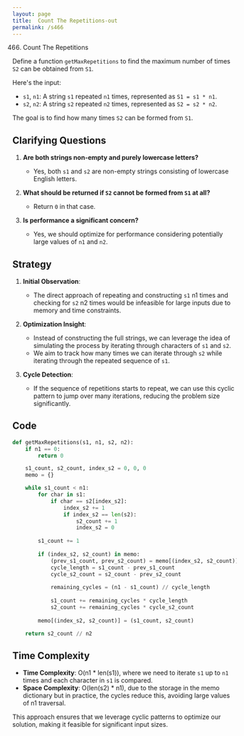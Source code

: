 ```yaml
---
layout: page
title:  Count The Repetitions-out
permalink: /s466
---
```


466. Count The Repetitions

Define a function `getMaxRepetitions` to find the maximum number of times `S2` can be obtained from `S1`. 

Here's the input:
- `s1`, `n1`: A string `s1` repeated `n1` times, represented as `S1 = s1 * n1`.
- `s2`, `n2`: A string `s2` repeated `n2` times, represented as `S2 = s2 * n2`.

The goal is to find how many times `S2` can be formed from `S1`.

## Clarifying Questions

1. **Are both strings non-empty and purely lowercase letters?**
   - Yes, both `s1` and `s2` are non-empty strings consisting of lowercase English letters.
   
2. **What should be returned if `S2` cannot be formed from `S1` at all?**
   - Return `0` in that case.
   
3. **Is performance a significant concern?**
   - Yes, we should optimize for performance considering potentially large values of `n1` and `n2`.

## Strategy

1. **Initial Observation**: 
   - The direct approach of repeating and constructing `s1` n1 times and checking for `s2` n2 times would be infeasible for large inputs due to memory and time constraints.

2. **Optimization Insight**:
   - Instead of constructing the full strings, we can leverage the idea of simulating the process by iterating through characters of `s1` and `s2`.
   - We aim to track how many times we can iterate through `s2` while iterating through the repeated sequence of `s1`.

3. **Cycle Detection**:
   - If the sequence of repetitions starts to repeat, we can use this cyclic pattern to jump over many iterations, reducing the problem size significantly.

## Code

```python
def getMaxRepetitions(s1, n1, s2, n2):
    if n1 == 0:
        return 0

    s1_count, s2_count, index_s2 = 0, 0, 0
    memo = {}

    while s1_count < n1:
        for char in s1:
            if char == s2[index_s2]:
                index_s2 += 1
                if index_s2 == len(s2):
                    s2_count += 1
                    index_s2 = 0
        
        s1_count += 1
        
        if (index_s2, s2_count) in memo:
            (prev_s1_count, prev_s2_count) = memo[(index_s2, s2_count)]
            cycle_length = s1_count - prev_s1_count
            cycle_s2_count = s2_count - prev_s2_count
            
            remaining_cycles = (n1 - s1_count) // cycle_length
            
            s1_count += remaining_cycles * cycle_length
            s2_count += remaining_cycles * cycle_s2_count
            
        memo[(index_s2, s2_count)] = (s1_count, s2_count)

    return s2_count // n2
```

## Time Complexity

- **Time Complexity**: O(n1 * len(s1)), where we need to iterate `s1` up to `n1` times and each character in `s1` is compared.
- **Space Complexity**: O(len(s2) * n1), due to the storage in the memo dictionary but in practice, the cycles reduce this, avoiding large values of n1 traversal.

This approach ensures that we leverage cyclic patterns to optimize our solution, making it feasible for significant input sizes.